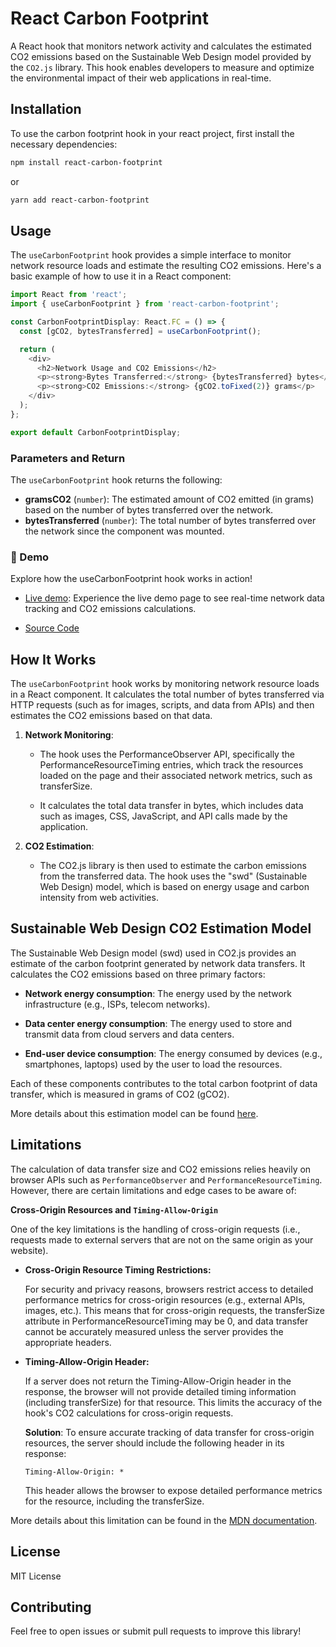 # React Carbon Footprint

A React hook that monitors network activity and calculates the estimated CO2 emissions based on the Sustainable Web Design model provided by the `CO2.js` library. This hook enables developers to measure and optimize the environmental impact of their web applications in real-time.

## Installation

To use the carbon footprint hook in your react project, first install the necessary dependencies:

```bash
npm install react-carbon-footprint
```
or

```bash
yarn add react-carbon-footprint
```

## Usage

The ``useCarbonFootprint`` hook provides a simple interface to monitor network resource loads and estimate the resulting CO2 emissions. Here's a basic example of how to use it in a React component:

```typescript
import React from 'react';
import { useCarbonFootprint } from 'react-carbon-footprint';

const CarbonFootprintDisplay: React.FC = () => {
  const [gCO2, bytesTransferred] = useCarbonFootprint();

  return (
    <div>
      <h2>Network Usage and CO2 Emissions</h2>
      <p><strong>Bytes Transferred:</strong> {bytesTransferred} bytes</p>
      <p><strong>CO2 Emissions:</strong> {gCO2.toFixed(2)} grams</p>
    </div>
  );
};

export default CarbonFootprintDisplay;
```
### Parameters and Return

The ``useCarbonFootprint`` hook returns the following:

* **gramsCO2** (`number`): The estimated amount of CO2 emitted (in grams) based on the number of bytes transferred over the network.
* **bytesTransferred** (`number`): The total number of bytes transferred over the network since the component was mounted.

### 🚀 Demo

Explore how the useCarbonFootprint hook works in action!

* [Live demo](https://qadrax.github.io/react-carbon-footprint/storybook/?path=/story/hooks-useco2footprint--default): Experience the live demo page to see real-time network data tracking and CO2 emissions calculations.

* [Source Code](https://github.com/QADRAX/react-carbon-footprint/blob/main/src/__stories__/Example.tsx)

## How It Works

The `useCarbonFootprint` hook works by monitoring network resource loads in a React component. It calculates the total number of bytes transferred via HTTP requests (such as for images, scripts, and data from APIs) and then estimates the CO2 emissions based on that data.

1) **Network Monitoring**: 

    * The hook uses the PerformanceObserver API, specifically the PerformanceResourceTiming entries, which track the resources loaded on the page and their associated network metrics, such as transferSize.

    * It calculates the total data transfer in bytes, which includes data such as images, CSS, JavaScript, and API calls made by the application.

2) **CO2 Estimation**: 

    * The CO2.js library is then used to estimate the carbon emissions from the transferred data. The hook uses the "swd" (Sustainable Web Design) model, which is based on energy usage and carbon intensity from web activities.

## Sustainable Web Design CO2 Estimation Model

The Sustainable Web Design model (swd) used in CO2.js provides an estimate of the carbon footprint generated by network data transfers. It calculates the CO2 emissions based on three primary factors:

* **Network energy consumption**: The energy used by the network infrastructure (e.g., ISPs, telecom networks).

* **Data center energy consumption**: The energy used to store and transmit data from cloud servers and data centers.

* **End-user device consumption**: The energy consumed by devices (e.g., smartphones, laptops) used by the user to load the resources.

Each of these components contributes to the total carbon footprint of data transfer, which is measured in grams of CO2 (gCO2).

More details about this estimation model can be found [here](https://sustainablewebdesign.org/estimating-digital-emissions/).

## Limitations

The calculation of data transfer size and CO2 emissions relies heavily on browser APIs such as `PerformanceObserver` and `PerformanceResourceTiming`. However, there are certain limitations and edge cases to be aware of:

**Cross-Origin Resources and ``Timing-Allow-Origin``**

One of the key limitations is the handling of cross-origin requests (i.e., requests made to external servers that are not on the same origin as your website).

* **Cross-Origin Resource Timing Restrictions:**

    For security and privacy reasons, browsers restrict access to detailed performance metrics for cross-origin resources (e.g., external APIs, images, etc.). This means that for cross-origin requests, the transferSize attribute in PerformanceResourceTiming may be 0, and data transfer cannot be accurately measured unless the server provides the appropriate headers.

* **Timing-Allow-Origin Header:**

    If a server does not return the Timing-Allow-Origin header in the response, the browser will not provide detailed timing information (including transferSize) for that resource. This limits the accuracy of the hook's CO2 calculations for cross-origin requests.

    **Solution**: To ensure accurate tracking of data transfer for cross-origin resources, the server should include the following header in its response:

    ```
    Timing-Allow-Origin: *
    ```

    This header allows the browser to expose detailed performance metrics for the resource, including the transferSize.

More details about this limitation can be found in the [MDN documentation](https://developer.mozilla.org/en-US/docs/Web/API/PerformanceResourceTiming/transferSize).

## License

MIT License

## Contributing

Feel free to open issues or submit pull requests to improve this library!
